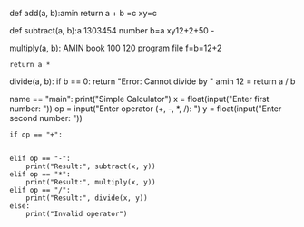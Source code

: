 def add(a, b):amin
    return a + b =c xy=c 

def subtract(a, b):a 1303454 number b=a xy12+2+50
    - 

 multiply(a, b): AMIN book 100 120 program file f=b=12+2

    return a *

 divide(a, b):
    if b == 0:
        return "Error: Cannot divide by "  amin 12 =
    return a / b 

 name == "main":
    print("Simple Calculator")
    x = float(input("Enter first number: "))
    op = input("Enter operator (+, -, *, /): ")
    y = float(input("Enter second number: "))

    if op == "+": 


    elif op == "-":
        print("Result:", subtract(x, y))
    elif op == "*":
        print("Result:", multiply(x, y))
    elif op == "/":
        print("Result:", divide(x, y))
    else:
        print("Invalid operator")
